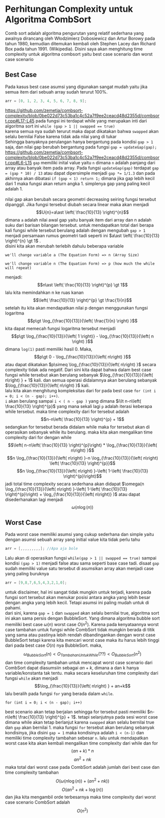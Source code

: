 
# Perhitungan Complexity untuk Algoritma CombSort
Comb sort adalah algoritma pengurutan yang relatif sederhana yang awalnya dirancang oleh Włodzimierz Dobosiewicz dan Artur Borowy pada tahun 1980, kemudian ditemukan kembali oleh Stephen Lacey dan Richard Box pada tahun 1991. (Wikipedia). Disini saya akan menghitung time complexity untuk algoritma combsort yaitu best case scenario dan worst case scenario
## Best Case
Pada kasus best case asumsi yang digunakan sangat mudah yaitu jika semua item dari sebuah array sudah terurut 100%.
```cpp
arr = [0, 1, 2, 3, 4, 5, 6, 7, 8, 9];
```
https://github.com/zemetia/combsort-complexity/blob/0be022d73c53ba1c4c52a7f9ee2ceacd48d2355d/combsort.cpp#L17-L45
pada fungsi ini terdapat while yang merupakan inti dari algoritma sort ini ```while (gap > 1 || swapped == true)``` \
karena semua nya sudah terurut maka dapat dikatakan bahwa ```swapped``` akan selalu bernilai False karena tidak ada nilai yang di tukar \
Sehingga banyaknya perulangan hanya bergantung pada kondisi ```gap > 1``` saja, dan nilai gap berubah bergantung pada fungsi ```gap = updateGap(gap);```
<br />
https://github.com/zemetia/combsort-complexity/blob/0be022d73c53ba1c4c52a7f9ee2ceacd48d2355d/combsort.cpp#L6-L15
```gap``` memiliki inital value yaitu ```n``` dimana ```n``` adalah panjang dari array atau banyak item pada array. Pada fungsi ```updateGap(gap)``` terdapat ```gap = (gap * 10) / 13``` atau dapat dipersimple menjadi ```gap *= 1/1.3``` dan pada akhirnya akan dibatasi ```if (gap < 1) return 1;``` dimana jika gap lebih kecil dari 1 maka fungsi akan return angka 1. simplenya gap yang paling kecil adalah 1. <br /> <br />
nilai gap akan berubah secara geometri decreasing seiring fungsi tersebut dipanggil. Jika fungsi tersebut diubah secara linear maka akan menjadi
$$U{n}=a\ast \left( \frac{10}{13} \right)^{n}$$ 
dimana ```a``` adalah nilai awal gap yaitu banyak item dari array dan n adalah suku dari barisan bilangan tersebut. untuk mendapatkan total dari berapa kali fungsi while tersebut berulang adalah dengan mengubah ```gap > 1``` menjadi persamaan rumus geometri tadi seperti ini $a\ast \left( \frac{10}{13} \right)^{n} \gt 1$ . \
disini kita akan merubah terlebih dahulu beberapa variable
```
we'll change variable a (The Equation Form) => n (Array Size)
```
```
we'll change variable n (The Equation Form) => p (how much the while will repeat)
```
menjadi: 
$$n\ast \left( \frac{10}{13} \right)^{p} \gt 1$$
lalu kita memindahkan n ke ruas kanan <br />
$$\left( \frac{10}{13} \right)^{p} \gt \frac{1}{n}$$ 
setelah itu kita akan mendapatkan nilai p dengan menggunakan fungsi logaritma
$$p\gt \log_{\frac{10}{13}}{\left( \frac{1}{n} \right) }$$ 
kita dapat memecah fungsi logaritma tersebut menjadi
$$p\gt \log_{\frac{10}{13}}{\left( 1 \right)} - \log_{\frac{10}{13}}{\left( n \right) }$$ 
dimana ```log(1)``` pasti memiliki hasil 0. Maka, <br />
$$p\gt 0 - \log_{\frac{10}{13}}{\left( n\right) }$$ 
atau dapat dikatakan $p\simeq \log_{\frac{10}{13}}{\left( n\right) }$ secara complexity tidak ada negatif.
Dari sini kita dapat bahwa dalam best case fungsi while tersebut akan berulang sebanyak $\log_{\frac{10}{13}}{\left( n\right) } + 1$ kali. dan semua operasi didalamnya akan berulang sebanyak $\log_{\frac{10}{13}}{\left( n\right) }$ kali.
<br />
lalu kita akan menghitung kompleksitas dari for pada best case ```for (int i = 0; i < (n - gap); i++)```. \
```i``` akan berulang sampai ```i < ( n - gap )``` yang dimana $i\lt n-n\left( \frac{10}{13} \right)^{p}$ yang mana sekali lagi ```p``` adalah iterasi keberapa while tersebut. maka time complexity dari for tersebut adalah
$$n-n\left( \frac{10}{13} \right)^{p} + 1$$
sedangkan for tersebut berada didalam while maka for tersebut akan di operasikan sebanyak while itu berulang. maka kita akan mengalikan time complexity dari for dengan while
$$\left( n-n\left( \frac{10}{13} \right)^{p}\right) * \log_{\frac{10}{13}}{\left( n\right) }$$
$$n  \log_{\frac{10}{13}}{\left( n\right) }-n \log_{\frac{10}{13}}{\left( n\right) \left( \frac{10}{13} \right)^{p}}$$
$$n  \log_{\frac{10}{13}}{\left( n\right) }-\left( 1-\left( \frac{10}{13} \right)^{p}\right)$$
jadi total time complexity secara sederhana akan didapat
$\omega(n  \log_{\frac{10}{13}}{\left( n\right) }-\left( 1-\left( \frac{10}{13} \right)^{p}\right) + \log_{\frac{10}{13}}{\left( n\right)} )$ atau dapat disederhanakan lagi menjadi 
$$\omega(n  \log{\left( n\right) } )$$
## Worst Case
Pada worst case memiliki asumsi yang cukup sederhana dan simple yaitu dengan asumsi sebuah array yang initial value kita tidak perlu tahu
```cpp
arr = [,,,,,,,,,]; //Apa aja bole
```
Lalu akan di operasikan fungsi ```while(gap > 1 || swapped == true)``` sampai kondisi ```(gap > 1)``` menjadi false atau sama seperti base case tadi. disaat ```gap``` sudah memiliki value satu tersebut di asumsikan array akan menjadi case yang paling buruknya
```cpp
arr = [9,8,7,6,5,4,3,2,1,0];
```
untuk disclaimer, hal ini sangat tidak mungkin untuk terjadi, karena pada fungsi sort tersebut akan menukar posisi antara angka yang lebih besar dengan angka yang lebih kecil. Tetapi asumsi ini paling mudah untuk di pahami. \
dari sini, karena ```gap = 1``` dan ```swapped``` akan selalu bernilai true, algoritma sort ini akan sama persis dengan BubbleSort. Yang dimana algoritma bubble sort memiliki best case $\omega(n)$ worst case $O(n^{2})$. Karena pada kenyataannya worst case tambahan untuk fungsi while CombSort tidak mungkin berada di titik yang sama atau pastinya lebih rendah dibandingankan dengan worst case BubbleSort tetapi karena kita mencari worst case maka itu harus lebih tinggi dari pada best case $O(n)$ nya BubbleSort. maka,
$$\omega_{BubbleSort}(n) \lt O_{TambahanUntukWhile}(??) \lt O_{BubbleSort}(n^{2})$$
dan time complexity tambahan untuk mencapat worst case scenario dari CombSort dapat diasumsiin sebagai $an+k$, dimana a dan k hanya variable/konstanta tak tentu. maka secara keseluruhan time complexity dari fungsi ```while``` akan menjadi 
$$\log_{\frac{10}{13}}{\left( n\right) } + an+k$$
lalu beralih pada fungsi ```for``` yang berada dalam ```while```. 
```
for (int i = 0; i < (n - gap); i++)
```
best scenario akan tetap berjalan sehingga for tersebut pasti memiliki $n-n\left( \frac{10}{13} \right)^{p} + 1$. tetapi selanjutnya pada sesi worst case dimana while akan tetap berlanjut karena ```swapped``` akan selalu bernilai true dan ```gap``` akan bernilai 1. maka fungsi ```for``` tersebut akan berulang sebanyak kondisinya, jika disini ```gap = 1``` maka kondisinya adalah ```i < (n-1)``` dan memiliki time complexity tambahan sebesar ```n```. 
lalu untuk mendapatkan worst case kita akan kembali mengalikan time complexity dari while dan for
$$\left(  an+k\right) * n$$
$$an^{2} +nk$$
maka total dari worst case pada CombSort adalah jumlah dari best case dan time complexity tambahan
$$O(\omega(n  \log{\left( n\right) } )+(an^{2} +nk))$$
$$O(an^{2}+nk+\log{\left( n\right)})$$
dan jika kita mengambil orde terbesarnya maka time complexity dari worst case scenario CombSort adalah
$$O(n^{2})$$

